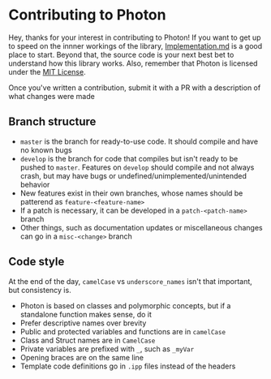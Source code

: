 # Contributing to Photon
Hey, thanks for your interest in contributing to Photon! If you want to get up
to speed on the innner workings of the library, [Implementation.md] is a good
place to start. Beyond that, the source code is your next best bet to understand
how this library works. Also, remember that Photon is licensed under the
[MIT License].

Once you've written a contribution, submit it with a PR with a description of
what changes were made

## Branch structure
* `master` is the branch for ready-to-use code. It should compile and have no
  known bugs
* `develop` is the branch for code that compiles but isn't ready to be pushed to
  `master`. Features on `develop` should compile and not always crash, but may
  have bugs or undefined/unimplemented/unintended behavior
* New features exist in their own branches, whose names should be patterend as
  `feature-<feature-name>`
* If a patch is necessary, it can be developed in a `patch-<patch-name>` branch
* Other things, such as documentation updates or miscellaneous changes can go in
  a `misc-<change>` branch


## Code style
At the end of the day, `camelCase` vs `underscore_names` isn't that important,
but consistency is. 

* Photon is based on classes and polymorphic concepts, but if a standalone
  function makes sense, do it
* Prefer descriptive names over brevity
* Public and protected variables and functions are in `camelCase`
* Class and Struct names are in `CamelCase`
* Private variables are prefixed with `_`, such as `_myVar`
* Opening braces are on the same line
* Template code definitions go in `.ipp` files instead of the headers


[Implementation.md]: ./Implementation.md
[MIT License]: ../LICENSE.md
